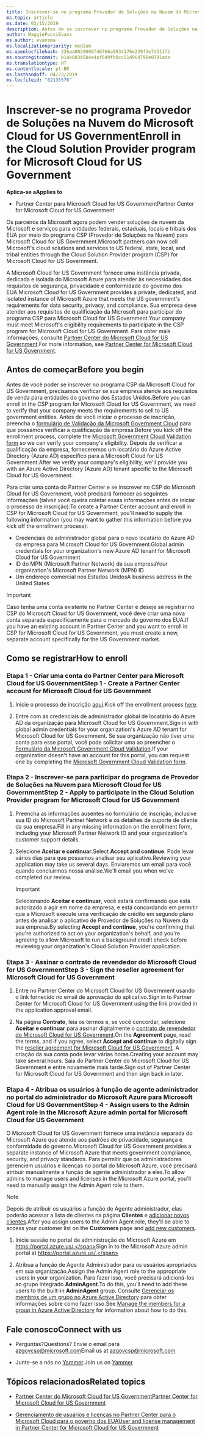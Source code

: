 ```yaml
---
title: Inscrever-se no programa Provedor de Soluções na Nuvem do Microsoft Cloud for US Government | Partner Center do Microsoft Cloud for US Government
ms.topic: article
ms.date: 03/15/2019
description: Antes de se inscrever no programa Provedor de Soluções na Nuvem do Microsoft Cloud for US Government, saiba mais sobre os requisitos do programa CSP.
author: MaggiePucciEvans
ms.author: evansma
ms.localizationpriority: medium
ms.openlocfilehash: 226aa0829080f46706a0934176e229f3e7d3117b
ms.sourcegitcommit: b1ab80345b4e4af649fb8cc51d96d798e0791ade
ms.translationtype: HT
ms.contentlocale: pt-BR
ms.lasthandoff: 04/23/2019
ms.locfileid: "62135576"
---
```

# <a name="enroll-in-the-cloud-solution-provider-program-for-microsoft-cloud-for-us-government"></a><span data-ttu-id="5c148-103">Inscrever-se no programa Provedor de Soluções na Nuvem do Microsoft Cloud for US Government</span><span class="sxs-lookup"><span data-stu-id="5c148-103">Enroll in the Cloud Solution Provider program for Microsoft Cloud for US Government</span></span>

<span data-ttu-id="5c148-104">**Aplica-se a**</span><span class="sxs-lookup"><span data-stu-id="5c148-104">**Applies to**</span></span>

-  <span data-ttu-id="5c148-105">Partner Center para Microsoft Cloud for US Government</span><span class="sxs-lookup"><span data-stu-id="5c148-105">Partner Center for Microsoft Cloud for US Government</span></span>

<span data-ttu-id="5c148-106">Os parceiros da Microsoft agora podem vender soluções de nuvem da Microsoft e serviços para entidades federais, estaduais, locais e tribais dos EUA por meio do programa CSP (Provedor de Soluções na Nuvem) para Microsoft Cloud for US Government.</span><span class="sxs-lookup"><span data-stu-id="5c148-106">Microsoft partners can now sell Microsoft's cloud solutions and services to US federal, state, local, and tribal entities through the Cloud Solution Provider program (CSP) for Microsoft Cloud for US Government.</span></span> 

<span data-ttu-id="5c148-107">A Microsoft Cloud for US Government fornece uma instância privada, dedicada e isolada do Microsoft Azure para atender às necessidades dos requisitos de segurança, privacidade e conformidade do governo dos EUA.</span><span class="sxs-lookup"><span data-stu-id="5c148-107">Microsoft Cloud for US Government provides a private, dedicated, and isolated instance of Microsoft Azure that meets the US government's requirements for data security, privacy, and compliance.</span></span> <span data-ttu-id="5c148-108">Sua empresa deve atender aos requisitos de qualificação da Microsoft para participar do programa CSP para Microsoft Cloud for US Government.</span><span class="sxs-lookup"><span data-stu-id="5c148-108">Your company must meet Microsoft's eligibility requirements to participate in the CSP program for Microsoft Cloud for US Government.</span></span> <span data-ttu-id="5c148-109">Para obter mais informações, consulte [Partner Center do Microsoft Cloud for US Government](partner-center-for-microsoft-us-govt-cloud.md).</span><span class="sxs-lookup"><span data-stu-id="5c148-109">For more information, see [Partner Center for Microsoft Cloud for US Government](partner-center-for-microsoft-us-govt-cloud.md).</span></span>

## <a name="before-you-begin"></a><span data-ttu-id="5c148-110">Antes de começar</span><span class="sxs-lookup"><span data-stu-id="5c148-110">Before you begin</span></span>

<span data-ttu-id="5c148-111">Antes de você poder se inscrever no programa CSP da Microsoft Cloud for US Government, precisamos verificar se sua empresa atende aos requisitos de venda para entidades do governo dos Estados Unidos.</span><span class="sxs-lookup"><span data-stu-id="5c148-111">Before you can enroll in the CSP program for Microsoft Cloud for US Government, we need to verify that your company meets the requirements to sell to US government entities.</span></span> <span data-ttu-id="5c148-112">Antes de você iniciar o processo de inscrição, preencha o [formulário de Validação da Microsoft Government Cloud](https://azuregov.microsoft.com/csp) para que possamos verificar a qualificação da empresa.</span><span class="sxs-lookup"><span data-stu-id="5c148-112">Before you kick off the enrollment process, complete the [Microsoft Government Cloud Validation form](https://azuregov.microsoft.com/csp) so we can verify your company's eligibility.</span></span> <span data-ttu-id="5c148-113">Depois de verificar a qualificação da empresa, forneceremos um locatário do Azure Active Directory (Azure AD) específico para a Microsoft Cloud for US Government.</span><span class="sxs-lookup"><span data-stu-id="5c148-113">After we verify your company's eligibility, we'll provide you with an Azure Active Directory (Azure AD) tenant specific to the Microsoft Cloud for US Government.</span></span>  

<span data-ttu-id="5c148-114">Para criar uma conta do Partner Center e se inscrever no CSP do Microsoft Cloud for US Government, você precisará fornecer as seguintes informações (talvez você queira coletar essas informações antes de iniciar o processo de inscrição):</span><span class="sxs-lookup"><span data-stu-id="5c148-114">To create a Partner Center account and enroll in CSP for Microsoft Cloud for US Government, you'll need to supply the following information (you may want to gather this information before you kick off the enrollment process):</span></span>

-  <span data-ttu-id="5c148-115">Credenciais de administrador global para o novo locatário do Azure AD da empresa para Microsoft Cloud for US Government.</span><span class="sxs-lookup"><span data-stu-id="5c148-115">Global admin credentials for your organization's new Azure AD tenant for Microsoft Cloud for US Government</span></span>
-  <span data-ttu-id="5c148-116">ID do MPN (Microsoft Partner Network) da sua empresa</span><span class="sxs-lookup"><span data-stu-id="5c148-116">Your organization's Microsoft Partner Network (MPN) ID</span></span> 
-  <span data-ttu-id="5c148-117">Um endereço comercial nos Estados Unidos</span><span class="sxs-lookup"><span data-stu-id="5c148-117">A business address in the United States</span></span>

> [!IMPORTANT]  
> <span data-ttu-id="5c148-118">Caso tenha uma conta existente no Partner Center e deseje se registrar no CSP do Microsoft Cloud for US Government, você deve criar uma nova conta separada especificamente para o mercado do governo dos EUA.</span><span class="sxs-lookup"><span data-stu-id="5c148-118">If you have an existing account in Partner Center and you want to enroll in CSP for Microsoft Cloud for US Government, you must create a new, separate account specifically for the US Government market.</span></span>

## <a name="how-to-enroll"></a><span data-ttu-id="5c148-119">Como se registrar</span><span class="sxs-lookup"><span data-stu-id="5c148-119">How to enroll</span></span> 

### <a name="step-1---create-a-partner-center-account-for-microsoft-cloud-for-us-government"></a><span data-ttu-id="5c148-120">Etapa 1 - Criar uma conta do Partner Center para Microsoft Cloud for US Government</span><span class="sxs-lookup"><span data-stu-id="5c148-120">Step 1 - Create a Partner Center account for Microsoft Cloud for US Government</span></span>

1.  <span data-ttu-id="5c148-121">Inicie o processo de inscrição [aqui](https://partnercenter.microsoft.com/register/resellerusgjoinnow).</span><span class="sxs-lookup"><span data-stu-id="5c148-121">Kick off the enrollment process [here](https://partnercenter.microsoft.com/register/resellerusgjoinnow).</span></span> 

2.  <span data-ttu-id="5c148-122">Entre com as credenciais de administrador global de locatário do Azure AD da organização para Microsoft Cloud for US Government.</span><span class="sxs-lookup"><span data-stu-id="5c148-122">Sign in with global admin credentials for your organization's Azure AD tenant for Microsoft Cloud for US Government.</span></span> <span data-ttu-id="5c148-123">Se sua organização não tiver uma conta para esse portal, você pode solicitar uma ao preencher o [Formulário da Microsoft Government Cloud Validation](https://azuregov.microsoft.com/csp).</span><span class="sxs-lookup"><span data-stu-id="5c148-123">If your organization doesn't have an account for this portal, you can request one by completing the [Microsoft Government Cloud Validation form](https://azuregov.microsoft.com/csp).</span></span>


### <a name="step-2---apply-to-participate-in-the-cloud-solution-provider-program-for-microsoft-cloud-for-us-government"></a><span data-ttu-id="5c148-124">Etapa 2 - Inscrever-se para participar do programa de Provedor de Soluções na Nuvem para Microsoft Cloud for US Government</span><span class="sxs-lookup"><span data-stu-id="5c148-124">Step 2 - Apply to participate in the Cloud Solution Provider program for Microsoft Cloud for US Government</span></span>

1.  <span data-ttu-id="5c148-125">Preencha as informações ausentes no formulário de inscrição, inclusive sua ID do Microsoft Partner Network e os detalhes de suporte de cliente da sua empresa.</span><span class="sxs-lookup"><span data-stu-id="5c148-125">Fill in any missing information on the enrollment form, including your Microsoft Partner Network ID and your organization's customer support details.</span></span> 

2.  <span data-ttu-id="5c148-126">Selecione **Aceitar e continuar**.</span><span class="sxs-lookup"><span data-stu-id="5c148-126">Select **Accept and continue**.</span></span> <span data-ttu-id="5c148-127">Pode levar vários dias para que possamos analisar seu aplicativo.</span><span class="sxs-lookup"><span data-stu-id="5c148-127">Reviewing your application may take us several days.</span></span> <span data-ttu-id="5c148-128">Enviaremos um email para você quando concluirmos nossa análise.</span><span class="sxs-lookup"><span data-stu-id="5c148-128">We'll email you when we've completed our review.</span></span>

    > [!IMPORTANT]  
    > <span data-ttu-id="5c148-129">Selecionando **Aceitar e continuar**, você estará confirmando que está autorizado a agir em nome da empresa, e está concordando em permitir que a Microsoft execute uma verificação de crédito em segundo plano antes de analisar o aplicativo de Provedor de Soluções na Nuvem da sua empresa.</span><span class="sxs-lookup"><span data-stu-id="5c148-129">By selecting **Accept and continue**, you're confirming that you're authorized to act on your organization's behalf, and you're agreeing to allow Microsoft to run a background credit check before reviewing your organization's Cloud Solution Provider application.</span></span>


### <a name="step-3---sign-the-reseller-agreement-for-microsoft-cloud-for-us-government"></a><span data-ttu-id="5c148-130">Etapa 3 - Assinar o contrato de revendedor do Microsoft Cloud for US Government</span><span class="sxs-lookup"><span data-stu-id="5c148-130">Step 3 - Sign the reseller agreement for Microsoft Cloud for US Government</span></span>

1. <span data-ttu-id="5c148-131">Entre no Partner Center do Microsoft Cloud for US Government usando o link fornecido no email de aprovação do aplicativo.</span><span class="sxs-lookup"><span data-stu-id="5c148-131">Sign in to Partner Center for Microsoft Cloud for US Government using the link provided in the application approval email.</span></span> 

2. <span data-ttu-id="5c148-132">Na página **Contrato**, leia os termos e, se você concordar, selecione **Aceitar e continuar** para assinar digitalmente o [contrato de revendedor do Microsoft Cloud for US Government](https://go.microsoft.com/fwlink/p/?linkid=843364).</span><span class="sxs-lookup"><span data-stu-id="5c148-132">On the **Agreement** page, read the terms, and if you agree, select **Accept and continue** to digitally sign the [reseller agreement for Microsoft Cloud for US Government](https://go.microsoft.com/fwlink/p/?linkid=843364).</span></span> <span data-ttu-id="5c148-133">A criação da sua conta pode levar várias horas.</span><span class="sxs-lookup"><span data-stu-id="5c148-133">Creating your account may take several hours.</span></span> <span data-ttu-id="5c148-134">Saia do Partner Center do Microsoft Cloud for US Government e entre novamente mais tarde.</span><span class="sxs-lookup"><span data-stu-id="5c148-134">Sign out of Partner Center for Microsoft Cloud for US Government and then sign back in later.</span></span>


### <a name="step-4---assign-users-to-the-admin-agent-role-in-the-microsoft-azure-admin-portal-for-microsoft-cloud-for-us-government"></a><span data-ttu-id="5c148-135">Etapa 4 - Atribua os usuários à função de agente administrador no portal do administrador do Microsoft Azure para Microsoft Cloud for US Government</span><span class="sxs-lookup"><span data-stu-id="5c148-135">Step 4 - Assign users to the Admin Agent role in the Microsoft Azure admin portal for Microsoft Cloud for US Government</span></span>

<span data-ttu-id="5c148-136">O Microsoft Cloud for US Government fornece uma instância separada do Microsoft Azure que atende aos padrões de privacidade, segurança e conformidade do governo.</span><span class="sxs-lookup"><span data-stu-id="5c148-136">Microsoft Cloud for US Government provides a separate instance of Microsoft Azure that meets government compliance, security, and privacy standards.</span></span> <span data-ttu-id="5c148-137">Para permitir que os administradores gerenciem usuários e licenças no portal do Microsoft Azure, você precisará atribuir manualmente a função de agente administrador a eles.</span><span class="sxs-lookup"><span data-stu-id="5c148-137">To allow admins to manage users and licenses in the Microsoft Azure portal, you'll need to manually assign the Admin Agent role to them.</span></span>

> [!NOTE]  
> <span data-ttu-id="5c148-138">Depois de atribuir os usuários a função de Agente administrador, elas poderão acessar a lista de clientes na página **Clientes** e [adicionar novos clientes](add-a-new-customer.md).</span><span class="sxs-lookup"><span data-stu-id="5c148-138">After you assign users to the Admin Agent role, they'll be able to access your customer list on the **Customers** page and [add new customers](add-a-new-customer.md).</span></span>   

1.  <span data-ttu-id="5c148-139">Inicie sessão no portal de administração do Microsoft Azure em https://portal.azure.us/.</span><span class="sxs-lookup"><span data-stu-id="5c148-139">Sign in to the Microsoft Azure admin portal at https://portal.azure.us/.</span></span>

2.  <span data-ttu-id="5c148-140">Atribua a função de Agente Administrador para os usuários apropriados em sua organização.</span><span class="sxs-lookup"><span data-stu-id="5c148-140">Assign the Admin Agent role to the appropriate users in your organization.</span></span> <span data-ttu-id="5c148-141">Para fazer isso, você precisará adicioná-los ao grupo integrado **AdminAgent**.</span><span class="sxs-lookup"><span data-stu-id="5c148-141">To do this, you'll need to add these users to the built-in **AdminAgent** group.</span></span> <span data-ttu-id="5c148-142">Consulte [Gerenciar os membros de um grupo no Azure Active Directory](https://docs.microsoft.com/azure/active-directory/active-directory-groups-members-azure-portal) para obter informações sobre como fazer isso.</span><span class="sxs-lookup"><span data-stu-id="5c148-142">See [Manage the members for a group in Azure Active Directory](https://docs.microsoft.com/azure/active-directory/active-directory-groups-members-azure-portal) for information about how to do this.</span></span>
 
## <a name="connect-with-us"></a><span data-ttu-id="5c148-143">Fale conosco</span><span class="sxs-lookup"><span data-stu-id="5c148-143">Connect with us</span></span>

- <span data-ttu-id="5c148-144">Perguntas?</span><span class="sxs-lookup"><span data-stu-id="5c148-144">Questions?</span></span> <span data-ttu-id="5c148-145">Envie o email para azgovcsp@microsoft.com</span><span class="sxs-lookup"><span data-stu-id="5c148-145">Email us at azgovcsp@microsoft.com</span></span>

- <span data-ttu-id="5c148-146">Junte-se a nós no [Yammer](https://www.yammer.com/cloudpartnercommunity/#/threads/inGroup?type=in_group&feedId=11509777&view=all).</span><span class="sxs-lookup"><span data-stu-id="5c148-146">Join us on [Yammer](https://www.yammer.com/cloudpartnercommunity/#/threads/inGroup?type=in_group&feedId=11509777&view=all)</span></span> 

## <a name="related-topics"></a><span data-ttu-id="5c148-147">Tópicos relacionados</span><span class="sxs-lookup"><span data-stu-id="5c148-147">Related topics</span></span>

-  [<span data-ttu-id="5c148-148">Partner Center do Microsoft Cloud for US Government</span><span class="sxs-lookup"><span data-stu-id="5c148-148">Partner Center for Microsoft Cloud for US Government</span></span>](partner-center-for-microsoft-us-govt-cloud.md)

-  [<span data-ttu-id="5c148-149">Gerenciamento de usuários e licenças no Partner Center para o Microsoft Cloud para o governo dos EUA</span><span class="sxs-lookup"><span data-stu-id="5c148-149">User and license management in Partner Center for Microsoft Cloud for US Government</span></span>](user-management-in-partner-center-for-microsoft-us-govt-cloud.md)



